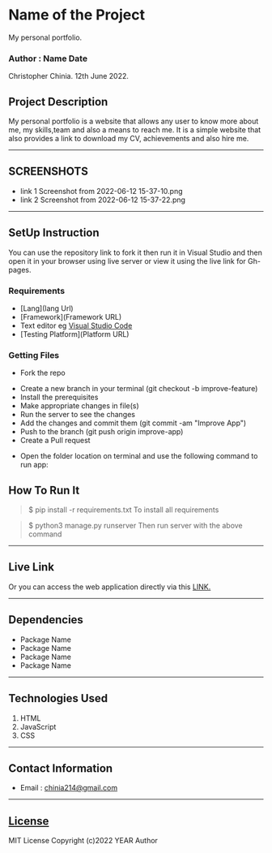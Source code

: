 # Name of the Project
My personal portfolio.
### Author : Name Date
Christopher Chinia.
12th June 2022.
## Project Description
My personal portfolio is a website that allows any user to know more about me, my skills,team and also a means to reach me. It is a simple website that also provides a link to download my CV, achievements and also hire me.
******

## SCREENSHOTS
- link 1
Screenshot from 2022-06-12 15-37-10.png
- link 2
Screenshot from 2022-06-12 15-37-22.png

********
## SetUp Instruction
You can use the repository link to fork it then run it in Visual Studio and then open it in your browser using live server or view it using the live link for Gh-pages.
### Requirements
* [Lang](lang Url)
* [Framework](Framework URL)
* Text editor eg [Visual Studio Code](https://code.visualstudio.com/download)
* [Testing Platform](Platform URL)


### Getting Files
* Fork the repo
- Create a new branch in your terminal (git checkout -b improve-feature)
- Install the prerequisites
- Make appropriate changes in file(s)
- Run the server to see the changes
- Add the changes and commit them (git commit -am "Improve App")
- Push to the branch (git push origin improve-app)
- Create a Pull request
* Open the folder location on terminal and use the following command to run app:

## How To Run It
>  $ pip install -r requirements.txt
To install all requirements

> $ python3 manage.py runserver
Then run server with the above command
*****
## Live Link
Or you can access the web application directly via this [LINK.](link.com/)
*****
## Dependencies
- Package Name
- Package Name
- Package Name
- Package Name
*****
## Technologies Used
1. HTML
2. JavaScript
3. CSS 
*****
## Contact Information
* Email : chinia214@gmail.com
*****
## [License](LICENSE)
MIT License
Copyright (c)2022 YEAR Author